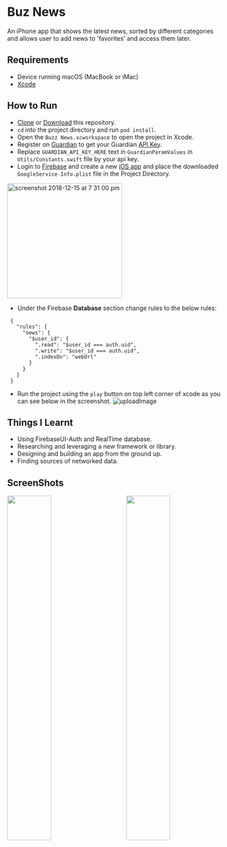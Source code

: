 # Buz News

An iPhone app that shows the latest news, sorted by different categories and allows user to add news to 'favorites' and access them later.

## Requirements

 * Device running macOS (MacBook or iMac)
 * [Xcode](https://developer.apple.com/xcode/)

## How to Run
  * [Clone](https://github.com/sagarchoudhary96/Buzz-News.git) or [Download](https://github.com/sagarchoudhary96/Buzz-News/archive/master.zip) this repository.
  * `cd` into the project directory and run `pod install`.
  * Open the `Buzz News.xcworkspace` to open the project in Xcode.
  * Register on [Guardian](https://open-platform.theguardian.com/) to get your Guardian [API Key](https://open-platform.theguardian.com/access/).
  * Replace `GUARDIAN_API_KEY_HERE` text in `GuardianParamValues` in `Utils/Constants.swift` file by your api key.
  * Login to [Firebase](https://firebase.google.com/) and create a new [iOS app](https://firebase.google.com/docs/ios/setup) and place the downloaded `GoogleService-Info.plist` file in the Project Directory.

  <img width="267" alt="screenshot 2018-12-15 at 7 31 00 pm" src="https://user-images.githubusercontent.com/16102594/50043755-fadb8000-009f-11e9-8126-344ccc49b2e2.png">

  * Under the Firebase **Database** section change rules to the below rules:

 ```
  {
    "rules": {
      "news": {
        "$user_id": {
          ".read": "$user_id === auth.uid",
          ".write": "$user_id === auth.uid",
          ".indexOn": "webUrl"
        }
      }
    }
  }
  ```

  * Run the project using the `play` button on top left corner of xcode as you can see below in the screenshot.
  ![uploadImage](https://user-images.githubusercontent.com/16102594/50043842-1430fc00-00a1-11e9-88ca-02a9c1afb8e2.png)

## Things I Learnt

 * Using FirebaseUI-Auth and RealTime database.
 * Researching and leveraging a new framework or library.
 * Designing and building an app from the ground up.
 * Finding sources of networked data.

## ScreenShots
<img src="https://user-images.githubusercontent.com/16102594/50043852-375bab80-00a1-11e9-8b1c-dd6c11e81629.png" width="45%" height="800" align="left"/>
<img src="https://user-images.githubusercontent.com/16102594/50043853-375bab80-00a1-11e9-9140-3bb4bb1f2be6.png" width="45%" height="800" align="right"/>
